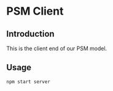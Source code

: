 # PSM Client

## Introduction

This is the client end of our PSM model.

## Usage

```
npm start server
```